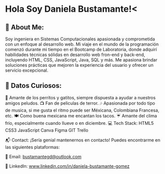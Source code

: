 <h1>Hola Soy Daniela Bustamante!<</h1>
<h2>💫 About Me:</h2>
<p>Soy ingeniera en Sistemas Computacionales apasionada y comprometida con un enfoque al desarrollo web. Mi viaje en el mundo de la programación comenzó durante mi tiempo en el Bootcamp de Laboratoria, donde adquirí habilidades técnicas sólidas en desarrollo web fron-end y back-end, incluyendo HTML, CSS, JavaScript, Java, SQL y  más. Me apasiona brindar soluciones prácticas que mejoren la experiencia del usuario y ofrecer un servicio excepcional.</p>

<h2>🌟 Datos Curiosos:</h2>

🐾 Amante de los perritos y gatitos, siempre dispuesta a ayudar a nuestros amigos peludos.
📺 Fan de peliculas de terror.
🎶 Apasionada por todo tipo de musica, si me gusta el ritmo puede ser Méxicana, Colombiana Francesa, etc.
🍽️ Como buena mexicana me encantan los tacos.
☔ Amante del clima frío, especialmente cuando llueve o en diciembre.
💻 Tech Stack:
HTML5 CSS3 JavaScript Canva Figma GIT Trello

📬 Contact:
¡Sería genial mantenernos en contacto! Puedes encontrarme en las siguientes plataformas:

📧 Email: bustamantegd@outlook.com

🔗 LinkedIn: www.linkedin.com/in/daniela-bustamante-gomez


